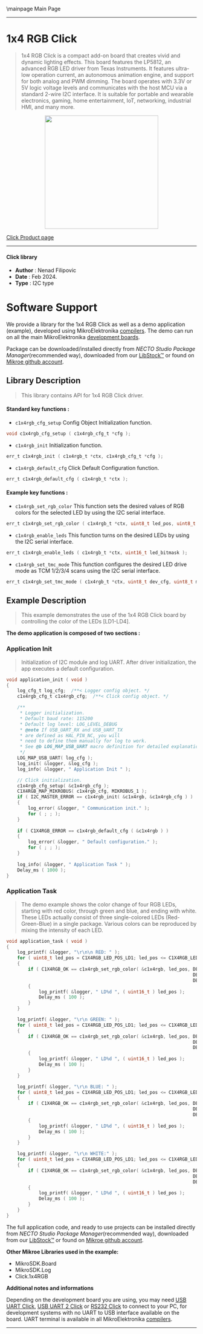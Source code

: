 \mainpage Main Page

---
# 1x4 RGB Click

> 1x4 RGB Click is a compact add-on board that creates vivid and dynamic lighting effects. This board features the LP5812, an advanced RGB LED driver from Texas Instruments. It features ultra-low operation current, an autonomous animation engine, and support for both analog and PWM dimming. The board operates with 3.3V or 5V logic voltage levels and communicates with the host MCU via a standard 2-wire I2C interface. It is suitable for portable and wearable electronics, gaming, home entertainment, IoT, networking, industrial HMI, and many more.

<p align="center">
  <img src="https://download.mikroe.com/images/click_for_ide/1x4rgb_click.png" height=300px>
</p>

[Click Product page](https://www.mikroe.com/1x4-rgb-click)

---


#### Click library

- **Author**        : Nenad Filipovic
- **Date**          : Feb 2024.
- **Type**          : I2C type


# Software Support

We provide a library for the 1x4 RGB Click
as well as a demo application (example), developed using MikroElektronika
[compilers](https://www.mikroe.com/necto-studio).
The demo can run on all the main MikroElektronika [development boards](https://www.mikroe.com/development-boards).

Package can be downloaded/installed directly from *NECTO Studio Package Manager*(recommended way), downloaded from our [LibStock&trade;](https://libstock.mikroe.com) or found on [Mikroe github account](https://github.com/MikroElektronika/mikrosdk_click_v2/tree/master/clicks).

## Library Description

> This library contains API for 1x4 RGB Click driver.

#### Standard key functions :

- `c1x4rgb_cfg_setup` Config Object Initialization function.
```c
void c1x4rgb_cfg_setup ( c1x4rgb_cfg_t *cfg );
```

- `c1x4rgb_init` Initialization function.
```c
err_t c1x4rgb_init ( c1x4rgb_t *ctx, c1x4rgb_cfg_t *cfg );
```

- `c1x4rgb_default_cfg` Click Default Configuration function.
```c
err_t c1x4rgb_default_cfg ( c1x4rgb_t *ctx );
```

#### Example key functions :

- `c1x4rgb_set_rgb_color` This function sets the desired values of RGB colors for the selected LED by using the I2C serial interface.
```c
err_t c1x4rgb_set_rgb_color ( c1x4rgb_t *ctx, uint8_t led_pos, uint8_t red, uint8_t green, uint8_t blue );
```

- `c1x4rgb_enable_leds` This function turns on the desired LEDs by using the I2C serial interface.
```c
err_t c1x4rgb_enable_leds ( c1x4rgb_t *ctx, uint16_t led_bitmask );
```

- `c1x4rgb_set_tmc_mode` This function configures the desired LED drive mode as TCM 1/2/3/4 scans using the I2C serial interface.
```c
err_t c1x4rgb_set_tmc_mode ( c1x4rgb_t *ctx, uint8_t dev_cfg, uint8_t mode );
```

## Example Description

> This example demonstrates the use of the 1x4 RGB Click board
> by controlling the color of the LEDs [LD1-LD4].

**The demo application is composed of two sections :**

### Application Init

> Initialization of I2C module and log UART.
> After driver initialization, the app executes a default configuration.

```c
void application_init ( void ) 
{
    log_cfg_t log_cfg;  /**< Logger config object. */
    c1x4rgb_cfg_t c1x4rgb_cfg;  /**< Click config object. */

    /** 
     * Logger initialization.
     * Default baud rate: 115200
     * Default log level: LOG_LEVEL_DEBUG
     * @note If USB_UART_RX and USB_UART_TX 
     * are defined as HAL_PIN_NC, you will 
     * need to define them manually for log to work. 
     * See @b LOG_MAP_USB_UART macro definition for detailed explanation.
     */
    LOG_MAP_USB_UART( log_cfg );
    log_init( &logger, &log_cfg );
    log_info( &logger, " Application Init " );

    // Click initialization.
    c1x4rgb_cfg_setup( &c1x4rgb_cfg );
    C1X4RGB_MAP_MIKROBUS( c1x4rgb_cfg, MIKROBUS_1 );
    if ( I2C_MASTER_ERROR == c1x4rgb_init( &c1x4rgb, &c1x4rgb_cfg ) ) 
    {
        log_error( &logger, " Communication init." );
        for ( ; ; );
    }
    
    if ( C1X4RGB_ERROR == c1x4rgb_default_cfg ( &c1x4rgb ) )
    {
        log_error( &logger, " Default configuration." );
        for ( ; ; );
    }
    
    log_info( &logger, " Application Task " );
    Delay_ms ( 1000 );
}
```

### Application Task

> The demo example shows the color change of four RGB LEDs, 
> starting with red color, through green and blue, and ending with white.
> These LEDs actually consist of three single-colored LEDs 
> (Red-Green-Blue) in a single package. 
> Various colors can be reproduced by mixing the intensity of each LED.

```c
void application_task ( void ) 
{
    log_printf( &logger, "\r\n\n RED: " );
    for ( uint8_t led_pos = C1X4RGB_LED_POS_LD1; led_pos <= C1X4RGB_LED_POS_LD4; led_pos++ )
    {
        if ( C1X4RGB_OK == c1x4rgb_set_rgb_color( &c1x4rgb, led_pos, DEMO_COLOR_INT_100, 
                                                                     DEMO_COLOR_INT_0, 
                                                                     DEMO_COLOR_INT_0 ) )
        {
            log_printf( &logger, " LD%d ", ( uint16_t ) led_pos );
            Delay_ms ( 100 );
        }
    }

    log_printf( &logger, "\r\n GREEN: " );
    for ( uint8_t led_pos = C1X4RGB_LED_POS_LD1; led_pos <= C1X4RGB_LED_POS_LD4; led_pos++ )
    {
        if ( C1X4RGB_OK == c1x4rgb_set_rgb_color( &c1x4rgb, led_pos, DEMO_COLOR_INT_0, 
                                                                     DEMO_COLOR_INT_100, 
                                                                     DEMO_COLOR_INT_0 ) )
        {
            log_printf( &logger, " LD%d ", ( uint16_t ) led_pos );
            Delay_ms ( 100 );
        }
    }

    log_printf( &logger, "\r\n BLUE: " );
    for ( uint8_t led_pos = C1X4RGB_LED_POS_LD1; led_pos <= C1X4RGB_LED_POS_LD4; led_pos++ )
    {
        if ( C1X4RGB_OK == c1x4rgb_set_rgb_color( &c1x4rgb, led_pos, DEMO_COLOR_INT_0, 
                                                                     DEMO_COLOR_INT_0, 
                                                                     DEMO_COLOR_INT_100 ) )
        {
            log_printf( &logger, " LD%d ", ( uint16_t ) led_pos );
            Delay_ms ( 100 );
        }
    }

    log_printf( &logger, "\r\n WHITE:" );
    for ( uint8_t led_pos = C1X4RGB_LED_POS_LD1; led_pos <= C1X4RGB_LED_POS_LD4; led_pos++ )
    {
        if ( C1X4RGB_OK == c1x4rgb_set_rgb_color( &c1x4rgb, led_pos, DEMO_COLOR_INT_100, 
                                                                     DEMO_COLOR_INT_100, 
                                                                     DEMO_COLOR_INT_100 ) )
        {
            log_printf( &logger, " LD%d ", ( uint16_t ) led_pos );
            Delay_ms ( 100 );
        }
    }
}
```

The full application code, and ready to use projects can be installed directly from *NECTO Studio Package Manager*(recommended way), downloaded from our [LibStock&trade;](https://libstock.mikroe.com) or found on [Mikroe github account](https://github.com/MikroElektronika/mikrosdk_click_v2/tree/master/clicks).

**Other Mikroe Libraries used in the example:**

- MikroSDK.Board
- MikroSDK.Log
- Click.1x4RGB

**Additional notes and informations**

Depending on the development board you are using, you may need
[USB UART Click](https://www.mikroe.com/usb-uart-click),
[USB UART 2 Click](https://www.mikroe.com/usb-uart-2-click) or
[RS232 Click](https://www.mikroe.com/rs232-click) to connect to your PC, for
development systems with no UART to USB interface available on the board. UART
terminal is available in all MikroElektronika
[compilers](https://shop.mikroe.com/compilers).

---
